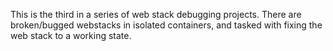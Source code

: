 This is the third in a series of web stack debugging projects. There are broken/bugged webstacks in isolated containers, and tasked with fixing the web stack to a working state. 
